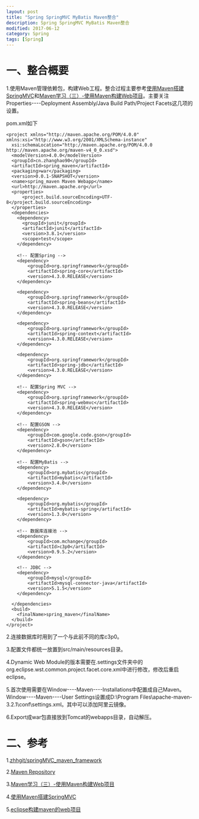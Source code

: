 ```yaml
---
layout: post
title: "Spring SpringMVC MyBatis Maven整合"
description: Spring SpringMVC MyBatis Maven整合
modified: 2017-06-12
category: Spring
tags: [Spring]
---
```


# 一、整合概要

1.使用Maven管理依赖包，构建Web工程。整合过程主要参考[使用Maven搭建SpringMVC](http://www.cnblogs.com/zawier/p/5605040.html)和[Maven学习（三）-使用Maven构建Web项目](http://blog.csdn.net/yuguiyang1990/article/details/8796726)。主要关注Properties----Deployment Assembly/Java Build Path/Project Facets这几项的设置。

pom.xml如下

	<project xmlns="http://maven.apache.org/POM/4.0.0" xmlns:xsi="http://www.w3.org/2001/XMLSchema-instance"
	  xsi:schemaLocation="http://maven.apache.org/POM/4.0.0 http://maven.apache.org/maven-v4_0_0.xsd">
	  <modelVersion>4.0.0</modelVersion>
	  <groupId>cn.zhanghao90</groupId>
	  <artifactId>spring_maven</artifactId>
	  <packaging>war</packaging>
	  <version>0.0.1-SNAPSHOT</version>
	  <name>spring_maven Maven Webapp</name>
	  <url>http://maven.apache.org</url>
	  <properties>  
	      <project.build.sourceEncoding>UTF-8</project.build.sourceEncoding>  
	  </properties>  
	  <dependencies>
	    <dependency>
	      <groupId>junit</groupId>
	      <artifactId>junit</artifactId>
	      <version>3.8.1</version>
	      <scope>test</scope>
	    </dependency>
	    
	    <!-- 配置Spring -->  
	    <dependency>  
	        <groupId>org.springframework</groupId>  
	        <artifactId>spring-core</artifactId>  
	        <version>4.3.0.RELEASE</version>  
	    </dependency>  
	      
	    <dependency>  
	        <groupId>org.springframework</groupId>  
	        <artifactId>spring-beans</artifactId>  
	        <version>4.3.0.RELEASE</version>  
	    </dependency>  
	      
	    <dependency>  
	        <groupId>org.springframework</groupId>  
	        <artifactId>spring-context</artifactId>  
	        <version>4.3.0.RELEASE</version>  
	    </dependency>  
	      
	    <dependency>  
	        <groupId>org.springframework</groupId>  
	        <artifactId>spring-jdbc</artifactId>  
	        <version>4.3.0.RELEASE</version>  
	    </dependency>  
	    
	    <!-- 配置Spring MVC -->
	    <dependency>
	  		<groupId>org.springframework</groupId>
	 		<artifactId>spring-webmvc</artifactId>
	  		<version>4.3.0.RELEASE</version>
		</dependency>
		
		<!-- 配置GSON -->
		<dependency>
	 		<groupId>com.google.code.gson</groupId>
	  		<artifactId>gson</artifactId>
	  		<version>2.8.0</version>
		</dependency>
		
		<!-- 配置MyBatis -->
		<dependency>
	  		<groupId>org.mybatis</groupId>
	  		<artifactId>mybatis</artifactId>
	  		<version>3.4.0</version>
		</dependency>
		
		<dependency>
	  		<groupId>org.mybatis</groupId>
	  		<artifactId>mybatis-spring</artifactId>
	  		<version>1.3.0</version>
		</dependency>
		
		<!-- 数据库连接池 -->
		<dependency>
	  		<groupId>com.mchange</groupId>
	  		<artifactId>c3p0</artifactId>
	  		<version>0.9.5.2</version>
		</dependency>
		
		<!-- JDBC -->
		<dependency>
	  		<groupId>mysql</groupId>
	  		<artifactId>mysql-connector-java</artifactId>
	  		<version>5.1.5</version>
		</dependency>
	   
	  </dependencies>
	  <build>
	    <finalName>spring_maven</finalName>
	  </build>
	</project>

2.连接数据库时用到了一个与此前不同的库c3p0。

3.配置文件都统一放置到src/main/resources目录。

4.Dynamic Web Module的版本需要在.settings文件夹中的org.eclipse.wst.common.project.facet.core.xml中进行修改，修改后重启eclipse。

5.首次使用需要在Window----Maven----Installations中配置成自己Maven。Window----Maven----User Settings设置成D:\Program Files\apache-maven-3.2.1\conf\settings.xml。其中可以添加阿里云镜像。

6.Export成war包直接放到Tomcat的webapps目录，自动解压。

# 二、参考

1.[zhhgit/springMVC_maven_framework](https://github.com/zhhgit/springMVC_maven_framework)

2.[Maven Repository](http://mvnrepository.com/)

3.[Maven学习（三）-使用Maven构建Web项目](http://blog.csdn.net/yuguiyang1990/article/details/8796726)

4.[使用Maven搭建SpringMVC](http://www.cnblogs.com/zawier/p/5605040.html)

5.[eclipse构建maven的web项目](http://blog.csdn.net/smilevt/article/details/8215558/)